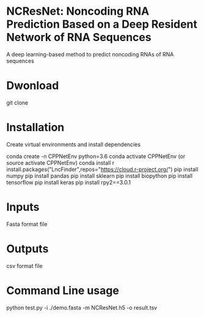 # NCResNet: Noncoding RNA Prediction Based on a Deep Resident Network of RNA Sequences
A deep learning-based method to predict noncoding RNAs of RNA sequences
# Dwonload
git clone 
# Installation
Create virtual environments and install dependencies

conda create -n CPPNetEnv python=3.6 
conda activate CPPNetEnv (or source activate CPPNetEnv) 
conda install r 
install.packages("LncFinder",repos="https://cloud.r-project.org/") 
pip install numpy 
pip install pandas 
pip install sklearn 
pip install biopython 
pip install tensorflow 
pip install keras 
pip install rpy2==3.0.1 

# Inputs
Fasta format file

# Outputs
csv format file

# Command Line usage
python test.py -i ./demo.fasta -m NCResNet.h5 -o result.tsv
